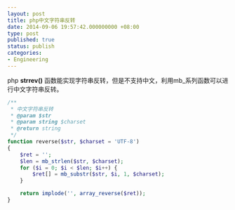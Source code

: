```yaml
---
layout: post
title: php中文字符串反转
date: 2014-09-06 19:57:42.000000000 +08:00
type: post
published: true
status: publish
categories:
- Engineering
---
```


php **strrev()** 函数能实现字符串反转，但是不支持中文，利用mb_系列函数可以进行中文字符串反转。

```php
/**
 * 中文字符串反转
 * @param $str
 * @param string $charset
 * @return string
 */
function reverse($str, $charset = 'UTF-8')
{
    $ret = '';
    $len = mb_strlen($str, $charset);
    for ($i = 0; $i < $len; $i++) {
        $ret[] = mb_substr($str, $i, 1, $charset);
    }

    return implode('', array_reverse($ret));
}
```